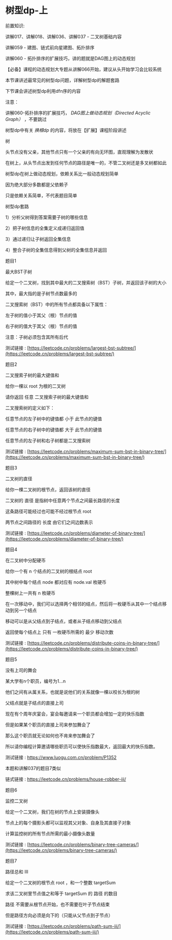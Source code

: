 # 树型dp-上

前置知识:

讲解017、讲解018、讲解036、讲解037 - 二叉树基础内容

讲解059 - 建图、链式前向星建图、拓扑排序

讲解060 - 拓扑排序的扩展技巧，讲的题就是DAG图上的动态规划

【必备】课程的动态规划大专题从讲解066开始，建议从头开始学习会比较系统

本节课讲述最常见的树型dp问题，详解树型dp的解题套路

下节课会讲述树型dp利用dfn序的内容

注意：

讲解060-拓扑排序的扩展技巧， _DAG图上做动态规划（Directed Acyclic Graph）_ ，不要跳过

树型dp中有关  _换根dp_  的内容，将放在【扩展】课程阶段讲述

树

头节点没有父亲，其他节点只有一个父亲的有向无环图，直观理解为发散状

在树上，从头节点出发到任何节点的路径是唯一的，不管二叉树还是多叉树都如此

树型dp在树上做动态规划，依赖关系比一般动态规划简单

因为绝大部分多数都是父依赖子

只是依赖关系简单，不代表题目简单

树型dp套路

1）分析父树得到答案需要子树的哪些信息

2）把子树信息的全集定义成递归返回值

3）通过递归让子树返回全集信息

4）整合子树的全集信息得到父树的全集信息并返回

题目1

最大BST子树

给定一个二叉树，找到其中最大的二叉搜索树（BST）子树，并返回该子树的大小

其中，最大指的是子树节点数最多的

二叉搜索树（BST）中的所有节点都具备以下属性：

左子树的值小于其父（根）节点的值

右子树的值大于其父（根）节点的值

注意：子树必须包含其所有后代

测试链接 : [https://leetcode.cn/problems/largest-bst-subtree/](https://leetcode.cn/problems/largest-bst-subtree/)

题目2

二叉搜索子树的最大键值和

给你一棵以 root 为根的二叉树

请你返回 任意 二叉搜索子树的最大键值和

二叉搜索树的定义如下：

任意节点的左子树中的键值都 小于 此节点的键值

任意节点的右子树中的键值都 大于 此节点的键值

任意节点的左子树和右子树都是二叉搜索树

测试链接 : [https://leetcode.cn/problems/maximum-sum-bst-in-binary-tree/](https://leetcode.cn/problems/maximum-sum-bst-in-binary-tree/)

题目3

二叉树的直径

给你一棵二叉树的根节点，返回该树的直径

二叉树的 直径 是指树中任意两个节点之间最长路径的长度

这条路径可能经过也可能不经过根节点 root

两节点之间路径的 长度 由它们之间边数表示

测试链接 : [https://leetcode.cn/problems/diameter-of-binary-tree/](https://leetcode.cn/problems/diameter-of-binary-tree/)

题目4

在二叉树中分配硬币

给你一个有 n 个结点的二叉树的根结点 root

其中树中每个结点 node 都对应有 node.val 枚硬币

整棵树上一共有 n 枚硬币

在一次移动中，我们可以选择两个相邻的结点，然后将一枚硬币从其中一个结点移动到另一个结点

移动可以是从父结点到子结点，或者从子结点移动到父结点

返回使每个结点上 只有 一枚硬币所需的 最少 移动次数

测试链接 : [https://leetcode.cn/problems/distribute-coins-in-binary-tree/](https://leetcode.cn/problems/distribute-coins-in-binary-tree/)

题目5

没有上司的舞会

某大学有n个职员，编号为1...n

他们之间有从属关系，也就是说他们的关系就像一棵以校长为根的树

父结点就是子结点的直接上司

现在有个周年庆宴会，宴会每邀请来一个职员都会增加一定的快乐指数

但是如果某个职员的直接上司来参加舞会了

那么这个职员就无论如何也不肯来参加舞会了

所以请你编程计算邀请哪些职员可以使快乐指数最大，返回最大的快乐指数。

测试链接 : https://www.luogu.com.cn/problem/P1352

本题和讲解037的题目7类似

链式链接 : https://leetcode.cn/problems/house-robber-iii/

题目6

监控二叉树

给定一个二叉树，我们在树的节点上安装摄像头

节点上的每个摄影头都可以监视其父对象、自身及其直接子对象

计算监控树的所有节点所需的最小摄像头数量

测试链接 : [https://leetcode.cn/problems/binary-tree-cameras/](https://leetcode.cn/problems/binary-tree-cameras/)

题目7

路径总和 III

给定一个二叉树的根节点 root ，和一个整数 targetSum

求该二叉树里节点值之和等于 targetSum 的 路径 的数目

路径 不需要从根节点开始，也不需要在叶子节点结束

但是路径方向必须是向下的（只能从父节点到子节点）

测试链接 : [https://leetcode.cn/problems/path-sum-iii/](https://leetcode.cn/problems/path-sum-iii/)

